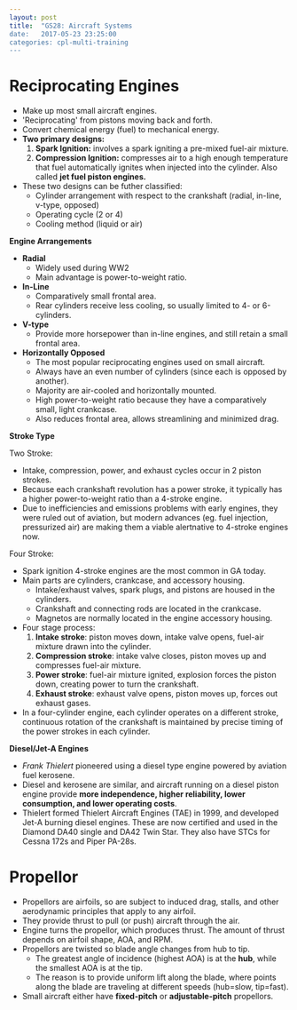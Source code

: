 ```yaml
---
layout: post
title:  "GS28: Aircraft Systems
date:   2017-05-23 23:25:00
categories: cpl-multi-training
---
```


# Reciprocating Engines

 * Make up most small aircraft engines.
 * 'Reciprocating' from pistons moving back and forth.
 * Convert chemical energy (fuel) to mechanical energy.
 * **Two primary designs:**
   1. **Spark Ignition:** involves a spark igniting a pre-mixed fuel-air mixture.
   2. **Compression Ignition:** compresses air to a high enough temperature that
      fuel automatically ignites when injected into the cylinder. Also called
      **jet fuel piston engines.**
 * These two designs can be futher classified:
   * Cylinder arrangement with respect to the crankshaft (radial, in-line, v-type,
     opposed)
   * Operating cycle (2 or 4)
   * Cooling method (liquid or air)

**Engine Arrangements**

 * **Radial**
   * Widely used during WW2
   * Main advantage is power-to-weight ratio.
 * **In-Line**
   * Comparatively small frontal area.
   * Rear cylinders receive less cooling, so usually limited to 4- or 6-cylinders.
 * **V-type**
   * Provide more horsepower than in-line engines, and still retain a small
     frontal area.
 * **Horizontally Opposed**
   * The most popular reciprocating engines used on small aircraft.
   * Always have an even number of cylinders (since each is opposed by another).
   * Majority are air-cooled and horizontally mounted.
   * High power-to-weight ratio because they have a comparatively small, light
     crankcase.
   * Also reduces frontal area, allows streamlining and minimized drag.

**Stroke Type**

Two Stroke:

 * Intake, compression, power, and exhaust cycles occur in 2 piston strokes.
 * Because each crankshaft revolution has a power stroke, it typically has a
   higher power-to-weight ratio than a 4-stroke engine.
 * Due to inefficiencies and emissions problems with early engines, they were
   ruled out of aviation, but modern advances (eg. fuel injection, pressurized
   air) are making them a viable alertnative to 4-stroke engines now.

Four Stroke:

 * Spark ignition 4-stroke engines are the most common in GA today.
 * Main parts are cylinders, crankcase, and accessory housing.
   * Intake/exhaust valves, spark plugs, and pistons are housed in the cylinders.
   * Crankshaft and connecting rods are located in the crankcase.
   * Magnetos are normally located in the engine accessory housing.
 * Four stage process:
   1. **Intake stroke**: piston moves down, intake valve opens, fuel-air
      mixture drawn into the cylinder.
   2. **Compression stroke**: intake valve closes, piston moves up and compresses
      fuel-air mixture.
   3. **Power stroke**: fuel-air mixture ignited, explosion forces the piston
      down, creating power to turn the crankshaft.
   4. **Exhaust stroke**: exhaust valve opens, piston moves up, forces out
      exhaust gases.
 * In a four-cylinder engine, each cylinder operates on a different stroke,
   continuous rotation of the crankshaft is maintained by precise timing of
   the power strokes in each cylinder.

**Diesel/Jet-A Engines**

 * *Frank Thielert* pioneered using a diesel type engine powered by aviation
   fuel kerosene.
 * Diesel and kerosene are similar, and aircraft running on a diesel piston
   engine provide **more independence, higher reliability, lower consumption,
   and lower operating costs**.
 * Thielert formed Thielert Aircraft Engines (TAE) in 1999, and developed
   Jet-A burning diesel engines. These are now certified and used in the
   Diamond DA40 single and DA42 Twin Star. They also have STCs for Cessna
   172s and Piper PA-28s.

# Propellor

 * Propellors are airfoils, so are subject to induced drag, stalls, and other
   aerodynamic principles that apply to any airfoil.
 * They provide thrust to pull (or push) aircraft through the air.
 * Engine turns the propellor, which produces thrust. The amount of thrust
   depends on airfoil shape, AOA, and RPM.
 * Propellors are twisted so blade angle changes from hub to tip.
   * The greatest angle of incidence (highest AOA) is at the **hub**, while
     the smallest AOA is at the tip.
   * The reason is to provide uniform lift along the blade, where points
     along the blade are traveling at different speeds (hub=slow, tip=fast).
 * Small aircraft either have  **fixed-pitch** or **adjustable-pitch**
   propellors.
